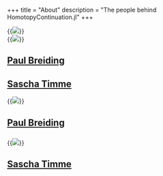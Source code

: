 +++
title = "About"
description = "The people behind HomotopyContinuation.jl"
+++

<div class="hide-sm">
<div class="row">
    <div class="col col-6">
        {{<image src="/images/pic_paul.jpg" class="about-image" >}}
    </div>
    <div class="col col-6">
        {{<image src="/images/pic_sascha.jpg" class="about-image" >}}
    </div>
</div>
<div class="row">
    <div class="col col-1"></div>
    <div class="col col-4">
        <h2><a href="http://page.math.tu-berlin.de/~breiding/">Paul Breiding</a></h2>
    </div>
    <div class="col col-2"></div>
    <div class="col col-4">
        <h2><a href="https://sascha.timme.xyz">Sascha Timme</a></h2>
    </div>
    <div class="col col-1"></div>
</div>
</div>

<div class="show-sm">
<div class="row">
    <div class="col col-6">
        {{<image src="/images/pic_paul.jpg" class="about-image" >}}
    </div>
    <div class="col col-6">
        <h2><a href="http://page.math.tu-berlin.de/~breiding/">Paul Breiding</a></h2>
    </div>
</div>
<div style="margin-top:24px">

<div class="row">
    <div class="col col-6">
        {{<image src="/images/pic_sascha.jpg" class="about-image" >}}
    </div>
    <div class="col col-6">
        <h2><a href="https://sascha.timme.xyz">Sascha Timme</a></h2>
    </div>
</div> 
</div>
